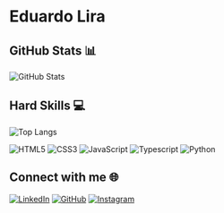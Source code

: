 # Eduardo Lira

## GitHub Stats 📊

![GitHub Stats](https://github-readme-stats.vercel.app/api?username=EduardoMLira&theme=transparent&bg_color=000&border_color=30A3DC&show_icons=true&icon_color=30A3DC&title_color=E94D5F&text_color=FFF)

## Hard Skills 💻

![Top Langs](https://github-readme-stats-git-masterrstaa-rickstaa.vercel.app/api/top-langs/?username=EduardoMLira&bg_color=000&border_color=30A3DC&title_color=E94D5F&text_color=FFF)

![HTML5](https://img.shields.io/badge/HTML5-000?style=for-the-badge&logo=html5)
![CSS3](https://img.shields.io/badge/CSS3-000?style=for-the-badge&logo=css3&logoColor=264CE4)
![JavaScript](https://img.shields.io/badge/JavaScript-000?style=for-the-badge&logo=javascript)
![Typescript](https://img.shields.io/badge/Typescript-000?style=for-the-badge&logo=typescript)
![Python](https://img.shields.io/badge/Python-000?style=for-the-badge&logo=Python)

## Connect with me 🌐

[![LinkedIn](https://img.shields.io/badge/LinkedIn-blue?style=for-the-badge&logo=linkedin)](https://www.linkedin.com/in/eduardo-marques-lira/)
[![GitHub](https://img.shields.io/badge/GitHub-black?style=for-the-badge&logo=github)](https://github.com/EduardoMLira)
[![Instagram](https://img.shields.io/badge/Instagram-purple?style=for-the-badge&logo=instagram)](https://www.instagram.com/lira_duds/)

